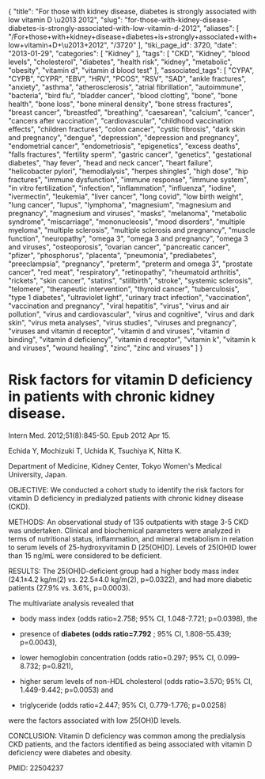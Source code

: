 {
    "title": "For those with kidney disease, diabetes is strongly associated with low vitamin D \u2013 2012",
    "slug": "for-those-with-kidney-disease-diabetes-is-strongly-associated-with-low-vitamin-d-2012",
    "aliases": [
        "/For+those+with+kidney+disease+diabetes+is+strongly+associated+with+low+vitamin+D+\u2013+2012",
        "/3720"
    ],
    "tiki_page_id": 3720,
    "date": "2013-01-29",
    "categories": [
        "Kidney"
    ],
    "tags": [
        "CKD",
        "Kidney",
        "blood levels",
        "cholesterol",
        "diabetes",
        "health risk",
        "kidney",
        "metabolic",
        "obesity",
        "vitamin d",
        "vitamin d blood test"
    ],
    "associated_tags": [
        "CYPA",
        "CYPB",
        "CYPR",
        "EBV",
        "HRV",
        "PCOS",
        "RSV",
        "SAD",
        "ankle fractures",
        "anxiety",
        "asthma",
        "atherosclerosis",
        "atrial fibrillation",
        "autoimmune",
        "bacteria",
        "bird flu",
        "bladder cancer",
        "blood clotting",
        "bone",
        "bone health",
        "bone loss",
        "bone mineral density",
        "bone stress fractures",
        "breast cancer",
        "breastfed",
        "breathing",
        "caesarean",
        "calcium",
        "cancer",
        "cancers after vaccination",
        "cardiovascular",
        "childhood vaccination effects",
        "children fractures",
        "colon cancer",
        "cystic fibrosis",
        "dark skin and pregnancy",
        "dengue",
        "depression",
        "depression and pregnancy",
        "endometrial cancer",
        "endometriosis",
        "epigenetics",
        "excess deaths",
        "falls fractures",
        "fertility sperm",
        "gastric cancer",
        "genetics",
        "gestational diabetes",
        "hay fever",
        "head and neck cancer",
        "heart failure",
        "helicobacter pylori",
        "hemodialysis",
        "herpes shingles",
        "high dose",
        "hip fractures",
        "immune dysfunction",
        "immune response",
        "immune system",
        "in vitro fertilization",
        "infection",
        "inflammation",
        "influenza",
        "iodine",
        "ivermectin",
        "leukemia",
        "liver cancer",
        "long covid",
        "low birth weight",
        "lung cancer",
        "lupus",
        "lymphoma",
        "magnesium",
        "magnesium and pregnancy",
        "magnesium and viruses",
        "masks",
        "melanoma",
        "metabolic syndrome",
        "miscarriage",
        "mononucleosis",
        "mood disorders",
        "multiple myeloma",
        "multiple sclerosis",
        "multiple sclerosis and pregnancy",
        "muscle function",
        "neuropathy",
        "omega 3",
        "omega 3 and pregnancy",
        "omega 3 and viruses",
        "osteoporosis",
        "ovarian cancer",
        "pancreatic cancer",
        "pfizer",
        "phosphorus",
        "placenta",
        "pneumonia",
        "prediabetes",
        "preeclampsia",
        "pregnancy",
        "preterm",
        "preterm and omega 3",
        "prostate cancer",
        "red meat",
        "respiratory",
        "retinopathy",
        "rheumatoid arthritis",
        "rickets",
        "skin cancer",
        "statins",
        "stillbirth",
        "stroke",
        "systemic sclerosis",
        "telomere",
        "therapeutic intervention",
        "thyroid cancer",
        "tuberculosis",
        "type 1 diabetes",
        "ultraviolet light",
        "urinary tract infection",
        "vaccination",
        "vaccination and pregnancy",
        "viral hepatitis",
        "virus",
        "virus and air pollution",
        "virus and cardiovascular",
        "virus and cognitive",
        "virus and dark skin",
        "virus meta analyses",
        "virus studies",
        "viruses and pregnancy",
        "viruses and vitamin d receptor",
        "vitamin d and viruses",
        "vitamin d binding",
        "vitamin d deficiency",
        "vitamin d receptor",
        "vitamin k",
        "vitamin k and viruses",
        "wound healing",
        "zinc",
        "zinc and viruses"
    ]
}


# Risk factors for vitamin D deficiency in patients with chronic kidney disease.

Intern Med. 2012;51(8):845-50. Epub 2012 Apr 15.

Echida Y, Mochizuki T, Uchida K, Tsuchiya K, Nitta K.

Department of Medicine, Kidney Center, Tokyo Women's Medical University, Japan.

OBJECTIVE: We conducted a cohort study to identify the risk factors for vitamin D deficiency in predialyzed patients with chronic kidney disease (CKD).

METHODS: An observational study of 135 outpatients with stage 3-5 CKD was undertaken. Clinical and biochemical parameters were analyzed in terms of nutritional status, inflammation, and mineral metabolism in relation to serum levels of 25-hydroxyvitamin D <span>[25(OH)D]</span>. Levels of 25(OH)D lower than 15 ng/mL were considered to be deficient.

RESULTS: The 25(OH)D-deficient group had a higher body mass index (24.1±4.2 kg/m(2) vs. 22.5±4.0 kg/m(2), p=0.0322), and had more diabetic patients (27.9% vs. 3.6%, p=0.0003). 

The multivariate analysis revealed that 

* body mass index (odds ratio=2.758; 95% CI, 1.048-7.721; p=0.0398), the 

* presence of  **diabetes (odds ratio=7.792** ; 95% CI, 1.808-55.439; p=0.0043),

* lower hemoglobin concentration (odds ratio=0.297; 95% CI, 0.099-8.732; p=0.821), 

* higher serum levels of non-HDL cholesterol (odds ratio=3.570; 95% CI, 1.449-9.442; p=0.0053) and 

* triglyceride (odds ratio=2.447; 95% CI, 0.779-1.776; p=0.0258) 

were the factors associated with low 25(OH)D levels.

CONCLUSION: Vitamin D deficiency was common among the predialysis CKD patients, and the factors identified as being associated with vitamin D deficiency were diabetes and obesity.

PMID:     22504237